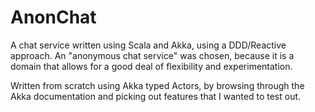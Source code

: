 # AnonChat

A chat service written using Scala and Akka, using a DDD/Reactive approach.
An "anonymous chat service" was chosen, because it is a domain that allows for a good deal of flexibility
and experimentation.

Written from scratch using Akka typed Actors, by browsing
through the Akka documentation and picking out features that I wanted to test out.